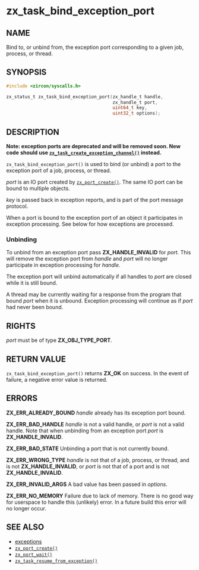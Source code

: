 # zx_task_bind_exception_port

## NAME

<!-- Updated by update-docs-from-fidl, do not edit. -->

Bind to, or unbind from, the exception port corresponding to a given job, process, or thread.

## SYNOPSIS

<!-- Updated by update-docs-from-fidl, do not edit. -->

```c
#include <zircon/syscalls.h>

zx_status_t zx_task_bind_exception_port(zx_handle_t handle,
                                        zx_handle_t port,
                                        uint64_t key,
                                        uint32_t options);
```

## DESCRIPTION

**Note: exception ports are deprecated and will be removed soon. New code**
**should use [`zx_task_create_exception_channel()`] instead.**

`zx_task_bind_exception_port()` is used to bind (or unbind) a port to
the exception port of a job, process, or thread.

*port* is an IO port created by [`zx_port_create()`]. The same
IO port can be bound to multiple objects.

*key* is passed back in exception reports, and is part of the port
message protocol.

When a port is bound to the exception port of an object it participates
in exception processing. See below for how exceptions are processed.

### Unbinding

To unbind from an exception port pass **ZX_HANDLE_INVALID** for *port*.
This will remove the exception port from *handle* and *port* will no
longer participate in exception processing for *handle*.

The exception port will unbind automatically if all handles to *port*
are closed while it is still bound.

A thread may be currently waiting for a response from the program that
bound *port* when it is unbound. Exception processing will continue as if
*port* had never been bound.

## RIGHTS

<!-- Updated by update-docs-from-fidl, do not edit. -->

*port* must be of type **ZX_OBJ_TYPE_PORT**.

## RETURN VALUE

`zx_task_bind_exception_port()` returns **ZX_OK** on success.
In the event of failure, a negative error value is returned.

## ERRORS

**ZX_ERR_ALREADY_BOUND** *handle* already has its exception port bound.

**ZX_ERR_BAD_HANDLE** *handle* is not a valid handle,
or *port* is not a valid handle. Note that when unbinding from an exception
port *port* is **ZX_HANDLE_INVALID**.

**ZX_ERR_BAD_STATE** Unbinding a port that is not currently bound.

**ZX_ERR_WRONG_TYPE**  *handle* is not that of a job, process, or thread,
and is not **ZX_HANDLE_INVALID**,
or *port* is not that of a port and is not **ZX_HANDLE_INVALID**.

**ZX_ERR_INVALID_ARGS** A bad value has been passed in *options*.

**ZX_ERR_NO_MEMORY**  Failure due to lack of memory.
There is no good way for userspace to handle this (unlikely) error.
In a future build this error will no longer occur.

## SEE ALSO

 - [exceptions](/docs/concepts/kernel/exceptions.md)
 - [`zx_port_create()`]
 - [`zx_port_wait()`]
 - [`zx_task_resume_from_exception()`]

<!-- References updated by update-docs-from-fidl, do not edit. -->

[`zx_port_create()`]: port_create.md
[`zx_port_wait()`]: port_wait.md
[`zx_task_create_exception_channel()`]: task_create_exception_channel.md
[`zx_task_resume_from_exception()`]: task_resume_from_exception.md
